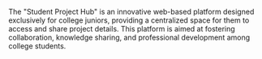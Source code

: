 The "Student Project Hub" is an innovative web-based platform designed exclusively for college juniors, providing a centralized space for them to access and share project details. This platform is aimed at fostering collaboration, knowledge sharing, and professional development among college students.
